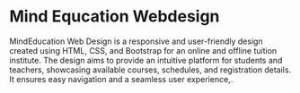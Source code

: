 # Mind Equcation Webdesign
 MindEducation Web Design is a responsive and user-friendly design created using HTML, CSS, and Bootstrap for an online and offline tuition institute. The design aims to provide an intuitive platform for students and teachers, showcasing available courses, schedules, and registration details. It ensures easy navigation and a seamless user experience,.
